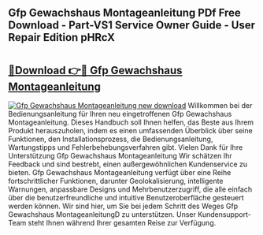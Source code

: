 ## Gfp Gewachshaus Montageanleitung PDf Free Download - Part-VS1 Service Owner Guide - User Repair Edition pHRcX

# <h2><a href="http://df7bpof.blite.top/?on=Gfp+Gewachshaus+Montageanleitung">🔗Download 👉🔴 Gfp Gewachshaus Montageanleitung</a></h2>

[![Gfp Gewachshaus Montageanleitung new download](https://i.imgur.com/lujVjoI.png)](http://df7bpof.blite.top/?on=Gfp+Gewachshaus+Montageanleitung)
Willkommen bei der Bedienungsanleitung für Ihren neu eingetroffenen Gfp Gewachshaus Montageanleitung. Dieses Handbuch soll Ihnen helfen, das Beste aus Ihrem Produkt herauszuholen, indem es einen umfassenden Überblick über seine Funktionen, den Installationsprozess, die Bedienungsanleitung, Wartungstipps und Fehlerbehebungsverfahren gibt. Vielen Dank für Ihre Unterstützung Gfp Gewachshaus Montageanleitung Wir schätzen Ihr Feedback und sind bestrebt, einen außergewöhnlichen Kundenservice zu bieten. Gfp Gewachshaus Montageanleitung verfügt über eine Reihe fortschrittlicher Funktionen, darunter Geolokalisierung, intelligente Warnungen, anpassbare Designs und Mehrbenutzerzugriff, die alle einfach über die benutzerfreundliche und intuitive Benutzeroberfläche gesteuert werden können. Wir sind hier, um Sie bei jedem Schritt des Weges Gfp Gewachshaus MontageanleitungD zu unterstützen. Unser Kundensupport-Team steht Ihnen während Ihrer gesamten Reise zur Verfügung.
